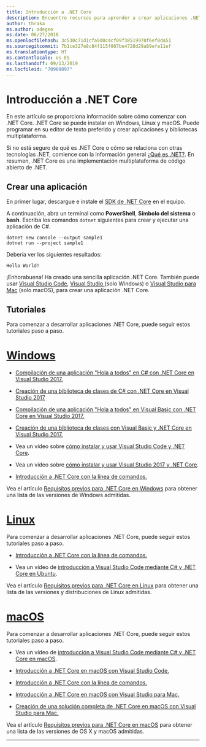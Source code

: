 ```yaml
---
title: Introducción a .NET Core
description: Encuentre recursos para aprender a crear aplicaciones .NET Core en Windows, Linux y macOS.
author: thraka
ms.author: adegeo
ms.date: 06/27/2018
ms.openlocfilehash: 3c530c71d1cfa9d0c4cf09f38519970f6ef8da51
ms.sourcegitcommit: 7b1ce327e8c84f115f007be4728d29a89efe11ef
ms.translationtype: HT
ms.contentlocale: es-ES
ms.lasthandoff: 09/13/2019
ms.locfileid: "70969897"
---
```

# <a name="get-started-with-net-core"></a>Introducción a .NET Core

En este artículo se proporciona información sobre cómo comenzar con .NET Core. .NET Core se puede instalar en Windows, Linux y macOS. Puede programar en su editor de texto preferido y crear aplicaciones y bibliotecas multiplataforma. 

Si no está seguro de qué es .NET Core o cómo se relaciona con otras tecnologías .NET, comience con la información general [¿Qué es .NET?](https://dotnet.microsoft.com/learn/dotnet/what-is-dotnet). En resumen, .NET Core es una implementación multiplataforma de código abierto de .NET.

## <a name="create-an-application"></a>Crear una aplicación

En primer lugar, descargue e instale el [SDK de .NET Core](https://dotnet.microsoft.com/download) en el equipo.

A continuación, abra un terminal como **PowerShell**, **Símbolo del sistema** o **bash**. Escriba los comandos `dotnet` siguientes para crear y ejecutar una aplicación de C#.

```console
dotnet new console --output sample1
dotnet run --project sample1
```

Debería ver los siguientes resultados:

```console
Hello World!
```

¡Enhorabuena! Ha creado una sencilla aplicación .NET Core. También puede usar [Visual Studio Code](tutorials/with-visual-studio-code.md), [Visual Studio ](tutorials/with-visual-studio.md) (solo Windows) o [Visual Studio para Mac](tutorials/using-on-mac-vs.md) (solo macOS), para crear una aplicación .NET Core.

## <a name="tutorials"></a>Tutoriales

Para comenzar a desarrollar aplicaciones .NET Core, puede seguir estos tutoriales paso a paso.

<!-- markdownlint-disable MD025 -->

# <a name="windowstabwindows"></a>[Windows](#tab/windows)

* [Compilación de una aplicación "Hola a todos" en C# con .NET Core en Visual Studio 2017.](./tutorials/with-visual-studio.md)

* [Creación de una biblioteca de clases de C# con .NET Core en Visual Studio 2017](./tutorials/library-with-visual-studio.md)

* [Compilación de una aplicación "Hola a todos" en Visual Basic con .NET Core en Visual Studio 2017.](./tutorials/vb-with-visual-studio.md)

* [Creación de una biblioteca de clases con Visual Basic y .NET Core en Visual Studio 2017.](./tutorials/vb-library-with-visual-studio.md)  

* Vea un vídeo sobre [cómo instalar y usar Visual Studio Code y .NET Core](https://channel9.msdn.com/Blogs/dotnet/Get-started-with-VS-Code-using-CSharp-and-NET-Core/).

* Vea un vídeo sobre [cómo instalar y usar Visual Studio 2017 y .NET Core](https://channel9.msdn.com/Blogs/dotnet/Get-Started-NET-Core-Visual-Studio-2017/).

* [Introducción a .NET Core con la línea de comandos.](tutorials/using-with-xplat-cli.md)

Vea el artículo [Requisitos previos para .NET Core en Windows](windows-prerequisites.md) para obtener una lista de las versiones de Windows admitidas.

# <a name="linuxtablinux"></a>[Linux](#tab/linux)

Para comenzar a desarrollar aplicaciones .NET Core, puede seguir estos tutoriales paso a paso.

* [Introducción a .NET Core con la línea de comandos.](tutorials/using-with-xplat-cli.md)

* Vea un vídeo de [introducción a Visual Studio Code mediante C# y .NET Core en Ubuntu](https://channel9.msdn.com/Blogs/dotnet/Get-started-with-VS-Code-Csharp-dotnet-Core-Ubuntu).

Vea el artículo [Requisitos previos para .NET Core en Linux](linux-prerequisites.md) para obtener una lista de las versiones y distribuciones de Linux admitidas.

# <a name="macostabmacos"></a>[macOS](#tab/macos)

Para comenzar a desarrollar aplicaciones .NET Core, puede seguir estos tutoriales paso a paso.

* Vea un vídeo de [introducción a Visual Studio Code mediante C# y .NET Core en macOS](https://channel9.msdn.com/Blogs/dotnet/Get-started-VSCode-NET-Core-Mac).

* [Introducción a .NET Core en macOS con Visual Studio Code.](tutorials/using-on-macos.md)

* [Introducción a .NET Core con la línea de comandos.](tutorials/using-with-xplat-cli.md)

* [Introducción a .NET Core en macOS con Visual Studio para Mac.](tutorials/using-on-mac-vs.md)

* [Creación de una solución completa de .NET Core en macOS con Visual Studio para Mac.](tutorials/using-on-mac-vs-full-solution.md)

Vea el artículo [Requisitos previos para .NET Core en macOS](macos-prerequisites.md) para obtener una lista de las versiones de OS X y macOS admitidas.

---
